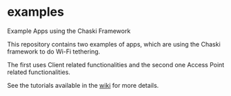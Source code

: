 examples
========

Example Apps using the Chaski Framework

This repository contains two examples of apps, which are using the Chaski framework to do Wi-Fi tethering. 

The first uses Client related functionalities and the second one Access Point related functionalities. 

See the tutorials available in the <a href="https://github.com/chaski-framework/chaski/wiki">wiki</a> for more details. 


